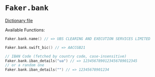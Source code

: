 # `Faker.bank`

[Dictionary file](../src/main/resources/locales/en/bank.yml)

Available Functions:  
```kotlin
Faker.bank.name() // => UBS CLEARING AND EXECUTION SERVICES LIMITED

Faker.bank.swift_bic() // => AACCGB21

// IBAN Code (fetched by country code, case-insensitive)
Faker.bank.iban_details("ua") // => 1234567890123456789012345
// or a random one
Faker.bank.iban_details("") // => 12345678901234
```
